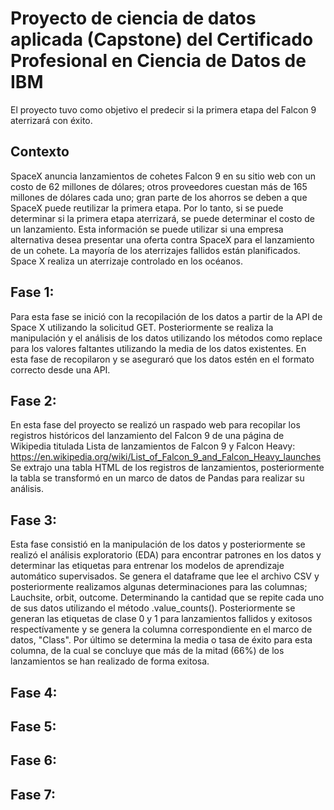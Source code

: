 # Proyecto de ciencia de datos aplicada (Capstone) del Certificado Profesional en Ciencia de Datos de IBM
El proyecto tuvo como objetivo el predecir si la primera etapa del Falcon 9 aterrizará con éxito. 
## Contexto
SpaceX anuncia lanzamientos de cohetes Falcon 9 en su sitio web con un costo de 62 millones de dólares; otros proveedores cuestan más de 165 millones de dólares cada uno; gran parte de los ahorros se deben a que SpaceX puede reutilizar la primera etapa. Por lo tanto, si se puede determinar si la primera etapa aterrizará, se puede determinar el costo de un lanzamiento. Esta información se puede utilizar si una empresa alternativa desea presentar una oferta contra SpaceX para el lanzamiento de un cohete. La mayoría de los aterrizajes fallidos están planificados. Space X realiza un aterrizaje controlado en los océanos.
## Fase 1:
Para esta fase se inició con la recopilación de los datos a partir de la API de Space X utilizando la solicitud GET. Posteriormente se realiza la manipulación y el análisis de los datos utilizando los métodos como replace para los valores faltantes utilizando la media de los datos existentes. En esta fase de recopilaron y se aseguraró que los datos estén en el formato correcto desde una API. 
## Fase 2:
En esta fase del proyecto se realizó un raspado web para recopilar los registros históricos del lanzamiento del Falcon 9 de una página de Wikipedia titulada Lista de lanzamientos de Falcon 9 y Falcon Heavy: https://en.wikipedia.org/wiki/List_of_Falcon_9_and_Falcon_Heavy_launches
Se extrajo una tabla HTML de los registros de lanzamientos, posteriormente la tabla se transformó en un marco de datos de Pandas para realizar su análisis.
## Fase 3:
Esta fase consistió en la manipulación de los datos y posteriormente se realizó el análisis exploratorio (EDA) para encontrar patrones en los datos y determinar las etiquetas para entrenar los modelos de aprendizaje automático supervisados. Se genera el dataframe que lee el archivo CSV y posteriormente realizamos algunas determinaciones para las columnas; Lauchsite, orbit, outcome. Determinando la cantidad que se repite cada uno de sus datos utilizando el método .value_counts(). Posteriormente se generan las etiquetas de clase 0 y 1 para lanzamientos fallidos y exitosos respectívamente y se genera la columna correspondiente en el marco de datos, "Class". Por último se determina la media o tasa de éxito para esta columna, de la cual se concluye que más de la mitad (66%) de los lanzamientos se han realizado de forma exitosa.
## Fase 4:

## Fase 5:

## Fase 6: 

## Fase 7:
